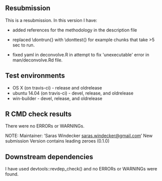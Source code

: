 ## Resubmission
This is a resubmission. In this version I have:

* added references for the methodology in the description file

* replaced \dontrun{} with \donttest{} for example
chunks that take >5 sec to run.

* fixed yaml in deconvolve.R in attempt to fix 'unexecutable' error
in man/deconvolve.Rd file.

## Test environments
* OS X (on travis-ci) - release and oldrelease
* ubuntu 14.04 (on travis-ci) - devel, release, and oldrelease
* win-builder - devel, release, and oldrelease

## R CMD check results
There were no ERRORs or WARNINGs.

NOTE:
Maintainer: ‘Saras Windecker <saras.windecker@gmail.com>’
New submission
Version contains leading zeroes (0.1.0)

## Downstream dependencies
I have used devtools::revdep_check() and no ERRORs or WARNINGs were found.

